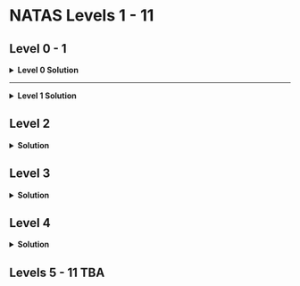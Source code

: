 # NATAS Levels 1 - 11
## Level 0 - 1
<details> 
  <summary><b>Level 0 Solution</b></summary>
  
  &nbsp;&nbsp;By right clicking on a page in a browser (at least in my experience with Chrome) you can select the 
  option "Inspect" this brings up the Developer Tools side menu.
  <br><br>
  
  In the HTML code in the Elements tab we can look around and find the password for Level 1 
</details>
<hr>
<details>
  <summary><b>Level 1 Solution</b></summary>
  
  &nbsp;&nbsp;The devs now disabled our ability to right click, however that doesn't stop us as there's a keyboard 
  shortcut to open up the DevTools side menu. F12
  <br><br>
  
  In the HTML code in the Elements tab we can look around again and find the password for Level 2 
</details>

## Level 2
<details> 
  <summary><b>Solution</b></summary>
  
  &nbsp;&nbsp;By now, we're sort of used to having the DevTools open, so we look around there.
  This time the answer isn't in plane sight, but we have a clue.
  There is a small image in the page thats invisible, and we get the directory its pulled from.
  <br><br>
  
  Appending the location to our URL takes us to where the image is stored, and we find a text file as well, and
  within, we find the password for level 3
</details>

## Level 3
<details> 
  <summary><b>Solution</b></summary>
  
  &nbsp;&nbsp;Looking around the Elements tab we don't get much besides a hint that even Google won't find it
  this time. The reference here is related to how search engines function. <br><br>
  
  In order to actually get results, search engines employ the use of Web Crawlers, these are bots that search
  the web and catalog the sites and webpages within. This raises security concerns regarding sensitive pages
  that we wouldn't perhaps want cataloged and then be possible to search up. <br>
  There is a way to stop the bot from cataloging however and that is to list the pages and directories we want 
  to conceal in a text document called `robots.txt`.<br><br>

  Appending `/robots.txt` to the URL brings us to that documents contents and we find a directory.
  <br><br>
  
  Appending the directory to our URL greets us with a similar view to level 2, and we find the password to
  level 4
</details>

## Level 4
<details> 
  <summary><b>Solution</b></summary>
  
  &nbsp;&nbsp;This time, there isn't anything in DevTools. We rely on the text provided on the page.<br><br>
 
  The site expects us to come from the level ahead, level 5. that isn't possible however. <br>
  So we instead use
  one of these; 
    <ol>
      <li>Burpsuite</li>
      <li>An extention to modiffy the referer</li>
    </ol>
  <br>
  <details>
    <summary><b>Burpsuite</b></summary>
    &nbsp;&nbsp;Using the Intercept tab you can modify the request to the site and change the `Referer` header
    to the URL it expects, and then send it over. I myself didn't use Burpsuite for this however.
  </details>
  <details>
    <summary><b>Browser extension</b></summary>
    &nbsp;&nbsp;I have found two extensions that work for this.
    <ul>
      <li>On Chrome: Referer Control</li>
      <li>On Firefox: Referer Modifier</li>
    </ul><br>
    With Referer Control, you enter the URL of the site you want the Referer changed when you visit it, select
    custom, and then what you want the Referer to be. <br>
    With Referer Modifier, it's universal so you just put what you want the Referer to be.
  </details>
  
  Reloading the page gives us the text with the password for level 5
</details>

## Levels 5 - 11 TBA

